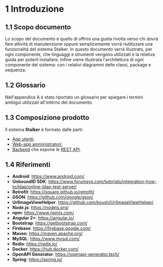 # 1 Introduzione

## 1.1 Scopo documento
Lo scopo del documento è quello di offrire una guida rivolta verso chi dovrà fare attività di manutenzione oppure semplicemente vorrà riutilizzare una funzionalità del sistema Stalker. In questo documento verrà illustrato, per ogni componente, che linguaggi e strumenti vengono utilizzati e la relativa guida per poterli installare. Infine viene illustrata l'architettura di ogni componente del sistema: con i relativi diagrammi delle classi, package e sequenza.

## 1.2 Glossario
Nell'appendice A è stato riportato un glossario per spiegare i termini ambigui utilizzati all'interno del documento.

## 1.3 Composizione prodotto

Il sistema **Stalker** è formato dalle parti:

-   [App utenti](/app/introduzione/);
-   [Web-app amministratori](/webapp/introduzione/);
-   [Backend](/backend/introduzione/) che espone le [REST API](/restapi/introduction/).

## 1.4 Riferimenti 
-   **Android**: <a href="https://www.android.com/">https://www.android.com/</a>
-   **UnboundID SDK**: <a href="https://www.forumsys.com/tutorials/integration-how-to/ldap/online-ldap-test-server/">https://www.forumsys.com/tutorials/integration-how-to/ldap/online-ldap-test-server/</a>
-   **Retrofit**: <a href="https://square.github.io/retrofit/">https://square.github.io/retrofit/</a>
-   **GSON**: <a href="https://github.com/google/gson"> https://github.com/google/gson/ </a>
-   **UrlImageViewHelper**:  <a href="https://github.com/koush/UrlImageViewHelper">https://github.com/koush/UrlImageViewHelper/</a>
-   **Node.js**: <a href="https://nodejs.org">https://nodejs.org/</a>
-   **npm**: <a href="https://www.npmjs.com/">https://www.npmjs.com/</a>
-   **Angular 2+**: <a href="https://angular.io/">https://angular.io/</a>
-   **Bootstrap**: <a href="https://getbootstrap.com/">https://getbootstrap.com/</a>
-   **Firebase**: <a href="https://firebase.google.com/">https://firebase.google.com/</a>
-   **Maven**: <a href="https://maven.apache.org/">https://maven.apache.org/</a>
-   **MySQL**: <a href="https://www.mysql.com/">https://www.mysql.com/</a>
-   **Redis**: <a href="https://redis.io/">https://redis.io/</a>
-   **Docker**: <a href="https://hub.docker.com/">https://hub.docker.com/</a>
-   **OpenAPI Generator**: <a href="https://openapi-generator.tech/">https://openapi-generator.tech/</a>
-   **Spring**: <a href="https://spring.io/">https://spring.io/</a>
